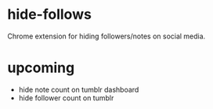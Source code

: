 # hide-follows
Chrome extension for hiding followers/notes on social media.

# upcoming
+ hide note count on tumblr dashboard
+ hide follower count on tumblr
